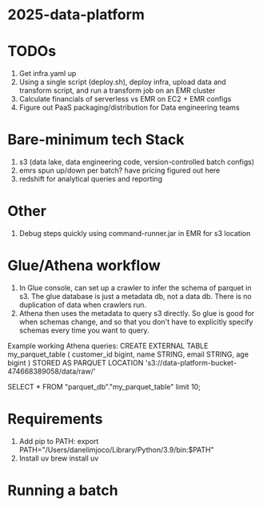 # 2025-data-platform

# TODOs
1. Get infra.yaml up
2. Using a single script (deploy.sh), deploy infra, upload data and transform script, and run a transform job on an EMR cluster
3. Calculate financials of serverless vs EMR on EC2 + EMR configs
4. Figure out PaaS packaging/distribution for Data engineering teams

# Bare-minimum tech Stack
1. s3 (data lake, data engineering code, version-controlled batch configs)
2. emrs spun up/down per batch? have pricing figured out here
3. redshift for analytical queries and reporting

# Other
1. Debug steps quickly using command-runner.jar in EMR for s3 location

# Glue/Athena  workflow
1. In Glue console, can set up a crawler to infer the schema of parquet in s3. The glue database is just a metadata db, not a data db. There is no duplication of data when crawlers run.
2. Athena then uses the metadata to query s3 directly. So glue is good for when schemas change, and so that you don't have to explicitly specify schemas every time you want to query.

Example working Athena queries:
CREATE EXTERNAL TABLE my_parquet_table ( customer_id bigint, name STRING, email STRING, age bigint
) STORED AS PARQUET
LOCATION 's3://data-platform-bucket-474668389058/data/raw/'

SELECT * FROM "parquet_db"."my_parquet_table" limit 10;

# Requirements
1. Add pip to PATH:
export PATH="/Users/danelimjoco/Library/Python/3.9/bin:$PATH"
2. Install uv
brew install uv

# Running a batch


